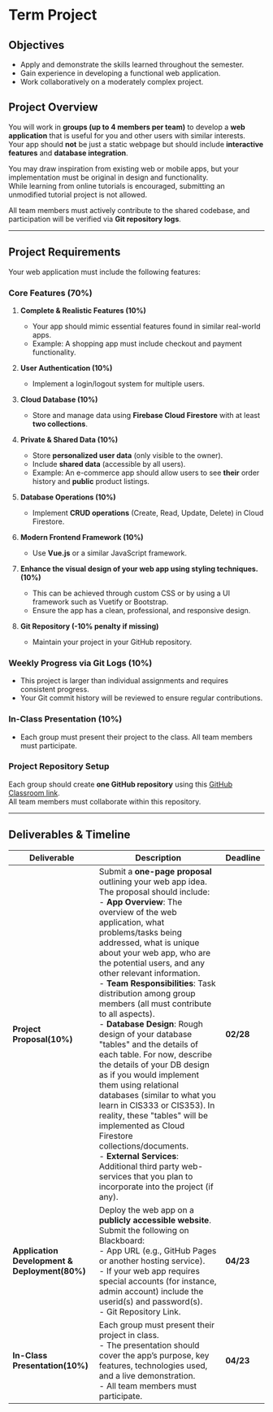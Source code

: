 # Term Project

## Objectives

- Apply and demonstrate the skills learned throughout the semester.
- Gain experience in developing a functional web application.
- Work collaboratively on a moderately complex project.

## Project Overview

You will work in **groups (up to 4 members per team)** to develop a **web application** that is useful for you and other users with similar interests.  
Your app should **not** be just a static webpage but should include **interactive features** and **database integration**.

You may draw inspiration from existing web or mobile apps, but your implementation must be original in design and functionality.  
While learning from online tutorials is encouraged, submitting an unmodified tutorial project is not allowed.

All team members must actively contribute to the shared codebase, and participation will be verified via **Git repository logs**.

---

## Project Requirements

Your web application must include the following features:

### Core Features (70%)

1. **Complete & Realistic Features (10%)**

   - Your app should mimic essential features found in similar real-world apps.
   - Example: A shopping app must include checkout and payment functionality.

2. **User Authentication (10%)**

   - Implement a login/logout system for multiple users.

3. **Cloud Database (10%)**

   - Store and manage data using **Firebase Cloud Firestore** with at least **two collections**.

4. **Private & Shared Data (10%)**

   - Store **personalized user data** (only visible to the owner).
   - Include **shared data** (accessible by all users).
   - Example: An e-commerce app should allow users to see **their** order history and **public** product listings.

5. **Database Operations (10%)**

   - Implement **CRUD operations** (Create, Read, Update, Delete) in Cloud Firestore.

6. **Modern Frontend Framework (10%)**

   - Use **Vue.js** or a similar JavaScript framework.

7. **Enhance the visual design of your web app using styling techniques.(10%)**

   - This can be achieved through custom CSS or by using a UI framework such as Vuetify or Bootstrap.
   - Ensure the app has a clean, professional, and responsive design.

8. **Git Repository (-10% penalty if missing)**
   - Maintain your project in your GitHub repository.

### Weekly Progress via Git Logs (10%)

- This project is larger than individual assignments and requires consistent progress.
- Your Git commit history will be reviewed to ensure regular contributions.

### In-Class Presentation (10%)

- Each group must present their project to the class. All team members must participate.

### Project Repository Setup

Each group should create **one GitHub repository** using this [GitHub Classroom link](https://classroom.github.com/a/GGVlYJ9R).  
All team members must collaborate within this repository.

---

## **Deliverables & Timeline**

| Deliverable | Description | Deadline |
| --- | --- | --- |
| **Project Proposal(10%)** | Submit a **one-page proposal** outlining your web app idea. The proposal should include: <br> - **App Overview**: The overview of the web application, what problems/tasks being addressed, what is unique about your web app, who are the potential users, and any other relevant information. <br> - **Team Responsibilities**: Task distribution among group members (all must contribute to all aspects). <br> - **Database Design**: Rough design of your database "tables" and the details of each table. For now, describe the details of your DB design as if you would implement them using relational databases (similar to what you learn in CIS333 or CIS353). In reality, these "tables" will be implemented as Cloud Firestore collections/documents. <br> - **External Services**: Additional third party web-services that you plan to incorporate into the project (if any). | **02/28** |
| **Application Development & Deployment(80%)** | Deploy the web app on a **publicly accessible website**. Submit the following on Blackboard: <br> - App URL (e.g., GitHub Pages or another hosting service). <br> - If your web app requires special accounts (for instance, admin account) include the userid(s) and password(s). <br> - Git Repository Link. | **04/23** |
| **In-Class Presentation(10%)** | Each group must present their project in class. <br> - The presentation should cover the app’s purpose, key features, technologies used, and a live demonstration. <br> - All team members must participate. | **04/23** |
